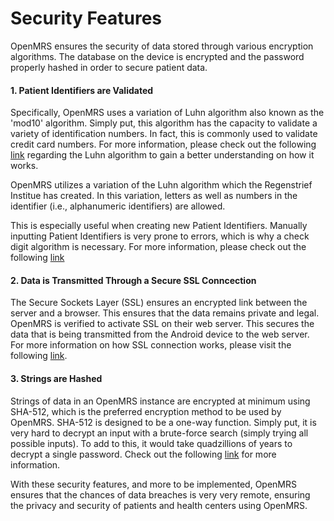 # Security Features

OpenMRS ensures the security of data stored through various encryption algorithms. The database on the device is encrypted and the password properly hashed in order to secure patient data.

#### 1. Patient Identifiers are Validated

Specifically, OpenMRS uses a variation of Luhn algorithm also known as the 'mod10' algorithm. Simply put, this algorithm has the capacity to validate a variety of identification numbers. In fact, this is commonly used to validate credit card numbers. For more information, please check out the following [link](https://www.geeksforgeeks.org/luhn-algorithm/ "Luhn Algorithm") regarding the Luhn algorithm to gain a better understanding on how it works.

OpenMRS utilizes a variation of the Luhn algorithm which the Regenstrief Institue has created. In this variation, letters as well as numbers in the identifier (i.e., alphanumeric identifiers) are allowed. 

This is especially useful when creating new Patient Identifiers. Manually inputting Patient Identifiers is very prone to errors, which is why a check digit algorithm is necessary. For more information, please check out the following [link](https://wiki.openmrs.org/display/docs/Check+Digit+Algorithm "OpenMRS Luhn Algorithm Documentation") 
#### 2. Data is Transmitted Through a Secure SSL Conncection

The Secure Sockets Layer (SSL) ensures an encrypted link between the server and a browser. This ensures that the data remains private and legal. OpenMRS is verified to activate SSL on their web server. This secures the data that is being transmitted from the Android device to the web server. For more information on how SSL connection works, please visit the following [link](http://info.ssl.com/article.aspx?id=10241 "SSL Conncection").

#### 3. Strings are Hashed

Strings of data in an OpenMRS instance are encrypted at minimum using SHA-512, which is the preferred encryption method to be used by OpenMRS. SHA-512 is designed to be a one-way function. Simply put, it is very hard to decrypt an input with a brute-force search (simply trying all possible inputs). To add to this, it would take quadzillions of years to decrypt a single password. Check out the following [link](https://bitcoin.stackexchange.com/questions/41829/wont-asic-miners-eventually-break-sha-256-encryption "SHA-256") for more information.

With these security features, and more to be implemented, OpenMRS ensures that the chances of data breaches is very very remote, ensuring the privacy and security of patients and health centers using OpenMRS.
